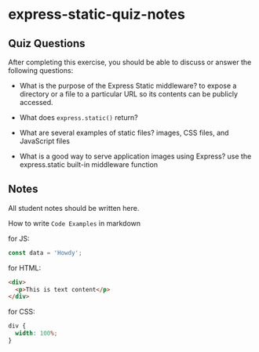 # express-static-quiz-notes

## Quiz Questions

After completing this exercise, you should be able to discuss or answer the following questions:

- What is the purpose of the Express Static middleware?
  to expose a directory or a file to a particular URL so its contents can be publicly accessed.
- What does `express.static()` return?

- What are several examples of static files?
  images, CSS files, and JavaScript files
- What is a good way to serve application images using Express?
  use the express.static built-in middleware function

## Notes

All student notes should be written here.

How to write `Code Examples` in markdown

for JS:

```javascript
const data = 'Howdy';
```

for HTML:

```html
<div>
  <p>This is text content</p>
</div>
```

for CSS:

```css
div {
  width: 100%;
}
```

